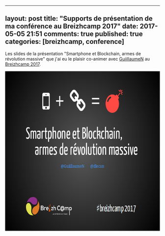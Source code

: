 
---
layout: post
title: "Supports de présentation de ma conférence au Breizhcamp 2017"
date: 2017-05-05 21:51
comments: true
published: true
categories: [breizhcamp, conference]
---

Les slides de la présentation "Smartphone et Blockchain, armes de révolution massive" que j'ai eu le plaisir co-animer avec [GuiillaumeN](https://twitter.com/guiillaumeN) au [Breizhcamp 2017](http://www.breizhcamp.org/).

[<img src="/images/prez-smartphone-blockchain/cover.png" width="690" height="519">](https://the-blockchain-machine.github.io/breizhcamp2017_revolution-blockchain-mobile-android/)
